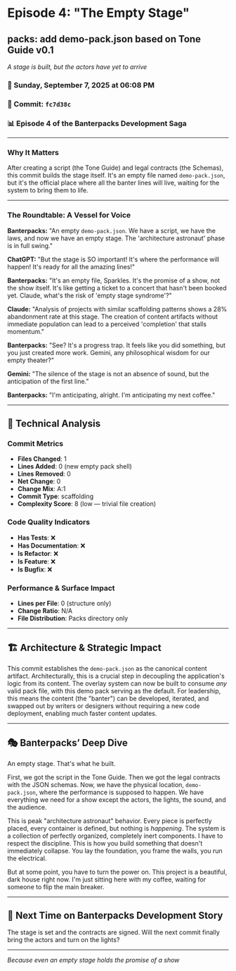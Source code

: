 # Episode 4: "The Empty Stage"

## packs: add demo-pack.json based on Tone Guide v0.1
*A stage is built, but the actors have yet to arrive*

### 📅 Sunday, September 7, 2025 at 06:08 PM
### 🔗 Commit: `fc7d38c`
### 📊 Episode 4 of the Banterpacks Development Saga

---

### Why It Matters
After creating a script (the Tone Guide) and legal contracts (the Schemas), this commit builds the stage itself. It's an empty file named `demo-pack.json`, but it's the official place where all the banter lines will live, waiting for the system to bring them to life.

---

### The Roundtable: A Vessel for Voice

**Banterpacks:** "An empty `demo-pack.json`. We have a script, we have the laws, and now we have an empty stage. The 'architecture astronaut' phase is in full swing."

**ChatGPT:** "But the stage is SO important! It's where the performance will happen! It's ready for all the amazing lines!"

**Banterpacks:** "It's an empty file, Sparkles. It's the promise of a show, not the show itself. It's like getting a ticket to a concert that hasn't been booked yet. Claude, what's the risk of 'empty stage syndrome'?"

**Claude:** "Analysis of projects with similar scaffolding patterns shows a 28% abandonment rate at this stage. The creation of content artifacts without immediate population can lead to a perceived 'completion' that stalls momentum."

**Banterpacks:** "See? It's a progress trap. It feels like you did something, but you just created more work. Gemini, any philosophical wisdom for our empty theater?"

**Gemini:** "The silence of the stage is not an absence of sound, but the anticipation of the first line."

**Banterpacks:** "I'm anticipating, alright. I'm anticipating my next coffee."

---

## 🔬 Technical Analysis

### Commit Metrics
- **Files Changed**: 1
- **Lines Added**: 0 (new empty pack shell)
- **Lines Removed**: 0
- **Net Change**: 0
- **Change Mix**: A:1
- **Commit Type**: scaffolding
- **Complexity Score**: 8 (low — trivial file creation)

### Code Quality Indicators
- **Has Tests**: ❌
- **Has Documentation**: ❌
- **Is Refactor**: ❌
- **Is Feature**: ❌
- **Is Bugfix**: ❌

### Performance & Surface Impact
- **Lines per File**: 0 (structure only)
- **Change Ratio**: N/A
- **File Distribution**: Packs directory only

---

## 🏗️ Architecture & Strategic Impact
This commit establishes the `demo-pack.json` as the canonical content artifact. Architecturally, this is a crucial step in decoupling the application's logic from its content. The overlay system can now be built to consume *any* valid pack file, with this demo pack serving as the default. For leadership, this means the content (the "banter") can be developed, iterated, and swapped out by writers or designers without requiring a new code deployment, enabling much faster content updates.

---

## 🎭 Banterpacks’ Deep Dive
An empty stage. That's what he built.

First, we got the script in the Tone Guide. Then we got the legal contracts with the JSON schemas. Now, we have the physical location, `demo-pack.json`, where the performance is supposed to happen. We have everything we need for a show except the actors, the lights, the sound, and the audience.

This is peak "architecture astronaut" behavior. Every piece is perfectly placed, every container is defined, but nothing is *happening*. The system is a collection of perfectly organized, completely inert components. I have to respect the discipline. This is how you build something that doesn't immediately collapse. You lay the foundation, you frame the walls, you run the electrical.

But at some point, you have to turn the power on. This project is a beautiful, dark house right now. I'm just sitting here with my coffee, waiting for someone to flip the main breaker.

---

## 🔮 Next Time on Banterpacks Development Story
The stage is set and the contracts are signed. Will the next commit finally bring the actors and turn on the lights?

---

*Because even an empty stage holds the promise of a show*
